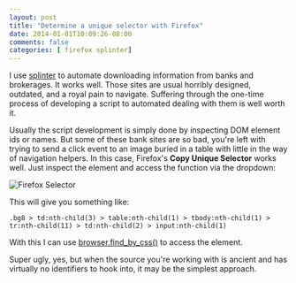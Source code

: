 ```yaml
---
layout: post
title: "Determine a unique selector with Firefox"
date: 2014-01-01T10:09:26-08:00
comments: false
categories: [ firefox splinter]
---
```


I use [splinter](http://splinter.cobrateam.info/) to automate downloading information from banks and
brokerages. It works well. Those sites are usual horribly designed, outdated, and a royal pain to navigate.
Suffering through the one-time process of developing a script to automated dealing with them is well worth it.

Usually the script development is simply done by inspecting DOM element ids or names. But some of these bank
sites are so bad, you're left with trying to send a click event to an image buried in a table with little in
the way of navigation helpers. In this case, Firefox's __Copy Unique Selector__ works well.  Just inspect the
element and access the function via the dropdown:

![Firefox Selector](/img/firefox_selector.png)

This will give you something like:

    .bg8 > td:nth-child(3) > table:nth-child(1) > tbody:nth-child(1) > tr:nth-child(11) > td:nth-child(2) > input:nth-child(1)

With this I can use [browser.find_by_css()](http://splinter.cobrateam.info/docs/api/driver-and-element-api.html#splinter.driver.DriverAPI.find_by_css) to access the element.

Super ugly, yes, but when the source you're working with is ancient and has virtually no identifiers to hook
into, it may be the simplest approach.
